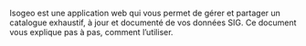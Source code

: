 Isogeo est une application web qui vous permet de gérer et partager un catalogue exhaustif, à jour et documenté de vos données SIG.
Ce document vous explique pas à pas, comment l’utiliser.
